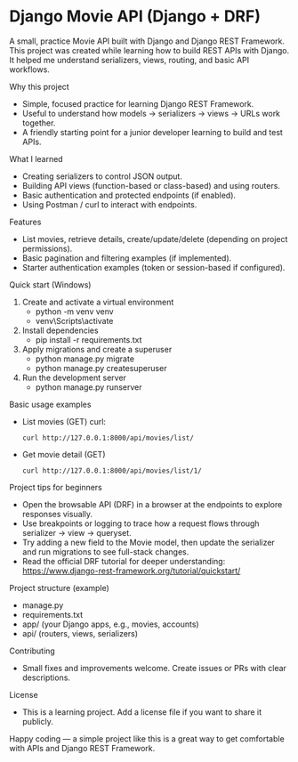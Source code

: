 # Django Movie API (Django + DRF)

A small, practice Movie API built with Django and Django REST Framework.  
This project was created while learning how to build REST APIs with Django. It helped me understand serializers, views, routing, and basic API workflows.

Why this project
- Simple, focused practice for learning Django REST Framework.
- Useful to understand how models → serializers → views → URLs work together.
- A friendly starting point for a junior developer learning to build and test APIs.

What I learned
- Creating serializers to control JSON output.
- Building API views (function-based or class-based) and using routers.
- Basic authentication and protected endpoints (if enabled).
- Using Postman / curl to interact with endpoints.

Features
- List movies, retrieve details, create/update/delete (depending on project permissions).
- Basic pagination and filtering examples (if implemented).
- Starter authentication examples (token or session-based if configured).

Quick start (Windows)
1. Create and activate a virtual environment
   - python -m venv venv
   - venv\Scripts\activate
2. Install dependencies
   - pip install -r requirements.txt
3. Apply migrations and create a superuser
   - python manage.py migrate
   - python manage.py createsuperuser
4. Run the development server
   - python manage.py runserver

Basic usage examples

- List movies (GET)
  curl:
  ```
  curl http://127.0.0.1:8000/api/movies/list/
  ```

- Get movie detail (GET)
  ```
  curl http://127.0.0.1:8000/api/movies/list/1/
  ```

Project tips for beginners
- Open the browsable API (DRF) in a browser at the endpoints to explore responses visually.
- Use breakpoints or logging to trace how a request flows through serializer -> view -> queryset.
- Try adding a new field to the Movie model, then update the serializer and run migrations to see full-stack changes.
- Read the official DRF tutorial for deeper understanding: https://www.django-rest-framework.org/tutorial/quickstart/

Project structure (example)
- manage.py
- requirements.txt
- app/ (your Django apps, e.g., movies, accounts)
- api/ (routers, views, serializers)

Contributing
- Small fixes and improvements welcome. Create issues or PRs with clear descriptions.

License
- This is a learning project. Add a license file if you want to share it publicly.

Happy coding — a simple project like this is a great way to get comfortable with APIs and Django REST Framework.
